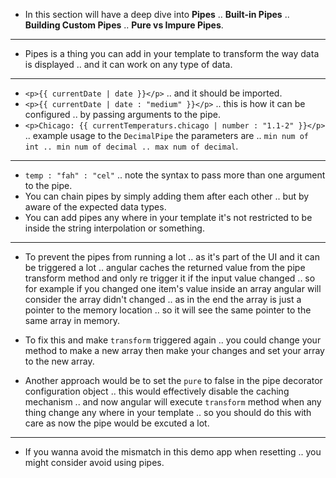 
- In this section will have a deep dive into **Pipes** .. **Built-in Pipes** .. **Building Custom Pipes** .. **Pure vs Impure Pipes**.
***
- Pipes is a thing you can add in your template to transform the way data is displayed .. and it can work on any type of data.
***
- `<p>{{ currentDate | date }}</p>` .. and it should be imported.
- `<p>{{ currentDate | date : "medium" }}</p>` .. this is how it can be configured .. by passing arguments to the pipe.
- `<p>Chicago: {{ currentTemperaturs.chicago | number : "1.1-2" }}</p>`  .. example usage to the `DecimalPipe` the parameters are .. `min num of int .. min num of decimal .. max num of decimal`.
***
- `temp : "fah" : "cel"` .. note the syntax to pass more than one argument to the pipe.
- You can chain pipes by simply adding them after each other .. but by aware of the expected data types.
- You can add pipes any where in your template it's not restricted to be inside the string interpolation or something.
***
- To prevent the pipes from running a lot .. as it's part of the UI and it can be triggered a lot .. angular caches the returned value from the pipe transform method and only re trigger it if the input value changed .. so for example if you changed one item's value inside an array angular will consider the array didn't changed .. as in the end the array is just a pointer to the memory location .. so it will see the same pointer to the same array in memory.

- To fix this and make `transform` triggered again .. you could change your method to make a new array then make your changes and set your array to the new array.

- Another approach would be to set the `pure` to false in the pipe decorator configuration object .. this would effectively disable the caching mechanism .. and now angular will execute `transform` method when any thing change any where in your template .. so you should do this with care as now the pipe would be excuted a lot.
***
- If you wanna avoid the mismatch in this demo app when resetting .. you might consider avoid using pipes.